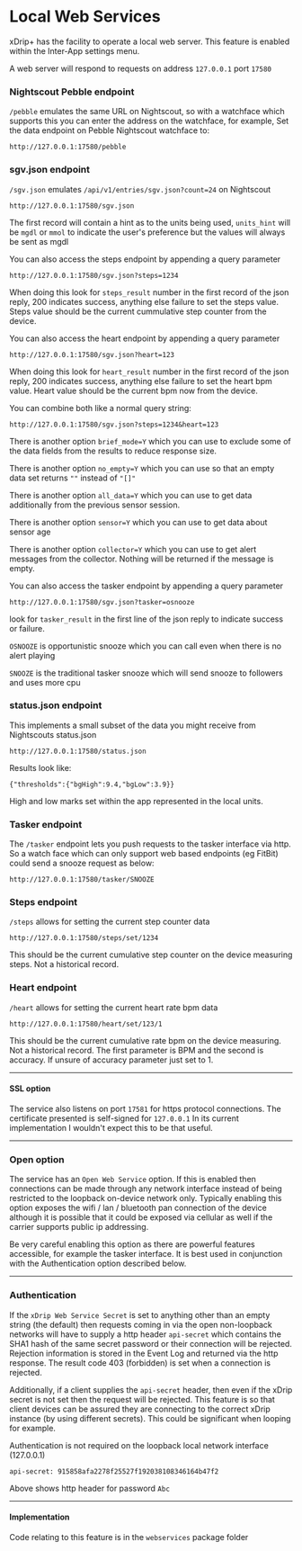 # Local Web Services

xDrip+ has the facility to operate a local web server. This feature is enabled within the Inter-App settings menu.

A web server will respond to requests on address `127.0.0.1` port `17580`

### Nightscout Pebble endpoint

`/pebble` emulates the same URL on Nightscout, so with a watchface which supports this you can enter the address on the watchface, for example, Set the data endpoint on Pebble Nightscout watchface to:

    http://127.0.0.1:17580/pebble


### sgv.json endpoint

`/sgv.json` emulates `/api/v1/entries/sgv.json?count=24` on Nightscout

    http://127.0.0.1:17580/sgv.json

The first record will contain a hint as to the units being used, `units_hint` will be `mgdl` or `mmol` to indicate the user's preference but the values will always be sent as mgdl

You can also access the steps endpoint by appending a query parameter

    http://127.0.0.1:17580/sgv.json?steps=1234

When doing this look for `steps_result` number in the first record of the json reply, 200 indicates success, anything else failure to set the steps value. Steps value should be the current cummulative step counter from the device.

You can also access the heart endpoint by appending a query parameter

    http://127.0.0.1:17580/sgv.json?heart=123

When doing this look for `heart_result` number in the first record of the json reply, 200 indicates success, anything else failure to set the heart bpm value. Heart value should be the current bpm now from the device.

You can combine both like a normal query string:

    http://127.0.0.1:17580/sgv.json?steps=1234&heart=123

There is another option `brief_mode=Y` which you can use to exclude some of the data fields from the results to reduce response size.

There is another option `no_empty=Y` which you can use so that an empty data set returns `""` instead of `"[]"`

There is another option `all_data=Y` which you can use to get data additionally from the previous sensor session.

There is another option `sensor=Y` which you can use to get data about sensor age

There is another option `collector=Y` which you can use to get alert messages from the collector. Nothing will be returned if the message is empty.


You can also access the tasker endpoint by appending a query parameter

    http://127.0.0.1:17580/sgv.json?tasker=osnooze

look for `tasker_result` in the first line of the json reply to indicate success or failure.

`OSNOOZE` is opportunistic snooze which you can call even when there is no alert playing

`SNOOZE` is the traditional tasker snooze which will send snooze to followers and uses more cpu

### status.json endpoint

This implements a small subset of the data you might receive from Nightscouts status.json

    http://127.0.0.1:17580/status.json

Results look like:

    {"thresholds":{"bgHigh":9.4,"bgLow":3.9}}

High and low marks set within the app represented in the local units.

### Tasker endpoint

The `/tasker` endpoint lets you push requests to the tasker interface via http. So a watch face which can only support web based endpoints (eg FitBit) could send a snooze request as below:

    http://127.0.0.1:17580/tasker/SNOOZE

### Steps endpoint

`/steps` allows for setting the current step counter data

    http://127.0.0.1:17580/steps/set/1234

This should be the current cumulative step counter on the device measuring steps. Not a historical record.


### Heart endpoint

`/heart` allows for setting the current heart rate bpm data

    http://127.0.0.1:17580/heart/set/123/1

This should be the current cumulative rate bpm on the device measuring. Not a historical record. The first parameter is BPM and the second is accuracy. If unsure of accuracy parameter just set to 1.

---

#### SSL option

The service also listens on port `17581` for https protocol connections. The certificate presented is self-signed for `127.0.0.1`
In its current implementation I wouldn't expect this to be that useful.

---

### Open option

The service has an `Open Web Service` option. If this is enabled then connections can be made through any network interface instead of being restricted to the loopback on-device network only. Typically enabling this option exposes the wifi / lan / bluetooth pan connection of the device although it is possible that it could be exposed via cellular as well if the carrier supports public ip addressing.

Be very careful enabling this option as there are powerful features accessible, for example the tasker interface. It is best used in conjunction with the Authentication option described below.

---

### Authentication

If the `xDrip Web Service Secret` is set to anything other than an empty string (the default) then requests coming in via the open non-loopback networks will have to supply a http header `api-secret` which contains the SHA1 hash of the same secret password or their connection will be rejected. Rejection information is stored in the Event Log and returned via the http response. The result code 403 (forbidden) is set when a connection is rejected.

Additionally, if a client supplies the `api-secret` header, then even if the xDrip secret is not set then the request will be rejected. This feature is so that client devices can be assured they are connecting to the correct xDrip instance (by using different secrets). This could be significant when looping for example.

Authentication is not required on the loopback local network interface (127.0.0.1)

    api-secret: 915858afa2278f25527f192038108346164b47f2

Above shows http header for password `Abc`


---

#### Implementation

Code relating to this feature is in the `webservices` package folder

